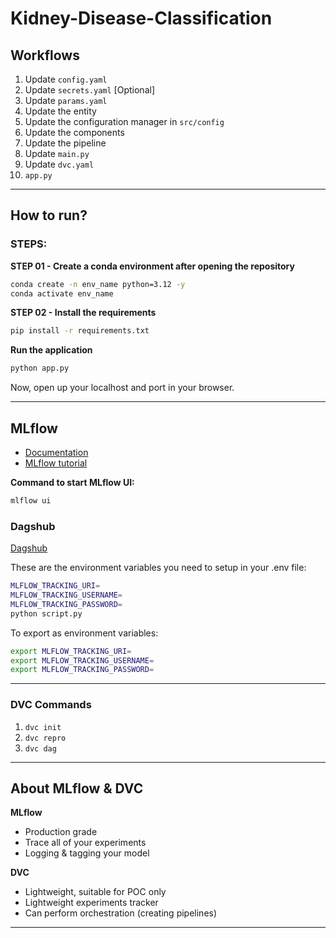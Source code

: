 # Kidney-Disease-Classification

## Workflows

1. Update `config.yaml`
2. Update `secrets.yaml` [Optional]
3. Update `params.yaml`
4. Update the entity
5. Update the configuration manager in `src/config`
6. Update the components
7. Update the pipeline 
8. Update `main.py`
9. Update `dvc.yaml`
10. `app.py`

---

## How to run?

### STEPS:

**STEP 01 - Create a conda environment after opening the repository**

```bash
conda create -n env_name python=3.12 -y
conda activate env_name
```

**STEP 02 - Install the requirements**

```bash
pip install -r requirements.txt
```

**Run the application**

```bash
python app.py
```

Now, open up your localhost and port in your browser.

---

## MLflow

- [Documentation](https://mlflow.org/docs/latest/index.html)
- [MLflow tutorial](https://youtu.be/qdcHHrsXA48?si=bD5vDS60akNphkem)

**Command to start MLflow UI:**

```bash
mlflow ui
```

### Dagshub

[Dagshub](https://dagshub.com/)

These are the environment variables you need to setup in your .env file:

```bash
MLFLOW_TRACKING_URI=
MLFLOW_TRACKING_USERNAME=
MLFLOW_TRACKING_PASSWORD=
python script.py
```

To export as environment variables:

```bash
export MLFLOW_TRACKING_URI=
export MLFLOW_TRACKING_USERNAME=
export MLFLOW_TRACKING_PASSWORD=
```

---

### DVC Commands

1. `dvc init`
2. `dvc repro`
3. `dvc dag`

---

## About MLflow & DVC

**MLflow**
- Production grade
- Trace all of your experiments
- Logging & tagging your model

**DVC**
- Lightweight, suitable for POC only
- Lightweight experiments tracker
- Can perform orchestration (creating pipelines)

---
